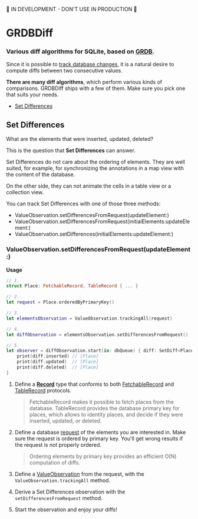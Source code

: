 :construction: IN DEVELOPMENT - DON'T USE IN PRODUCTION :construction:

GRDBDiff
========

### Various diff algorithms for SQLite, based on [GRDB].

Since it is possible to [track database changes](https://github.com/groue/GRDB.swift/blob/master/README.md#valueobservation), it is a natural desire to compute diffs between two consecutive values.

**There are many diff algorithms**, which perform various kinds of comparisons. GRDBDiff ships with a few of them. Make sure you pick one that suits your needs.

- [Set Differences]


## Set Differences

What are the elements that were inserted, updated, deleted?

This is the question that **Set Differences** can answer.

Set Differences do not care about the ordering of elements. They are well suited, for example, for synchronizing the annotations in a map view with the content of the database.

On the other side, they can not animate the cells in a table view or a collection view.

You can track Set Differences with one of those three methods:

- ValueObservation.setDifferencesFromRequest(updateElement:)
- ValueObservation.setDifferencesFromRequest(initialElements:updateElement:)
- ValueObservation.setDifferences(initialElements:updateElement:)


### ValueObservation.setDifferencesFromRequest(updateElement:)

**Usage**

```swift
// 1.
struct Place: FetchableRecord, TableRecord { ... }

// 2.
let request = Place.orderedByPrimaryKey()

// 3.
let elementsObservation = ValueObservation.trackingAll(request)

// 4.
let diffObservation = elementsObservation.setDifferencesFromRequest()

// 5.
let observer = diffObservation.start(in: dbQueue) { diff: SetDiff<Place> in
    print(diff.inserted) // [Place]
    print(diff.updated)  // [Place]
    print(diff.deleted)  // [Place]
}
```

1. Define a **[Record]** type that conforms to both [FetchableRecord] and [TableRecord] protocols.

    > FetchableRecord makes it possible to fetch places from the database.
    > TableRecord provides the database primary key for places, which allows to identity places, and decide if they were inserted, updated, or deleted.

2. Define a database [request] of the elements you are interested in. Make sure the request is ordered by primary key. You'll get wrong results if the request is not properly ordered.

    > Ordering elements by primary key provides an efficient O(N) computation of diffs.

3. Define a [ValueObservation] from the request, with the `ValueObservation.trackingAll` method.

4. Derive a Set Differences observation with the `setDifferencesFromRequest` method.

5. Start the observation and enjoy your diffs!



[GRDB]: https://github.com/groue/GRDB.swift
[Set Differences]: #set-differences
[Record]: https://github.com/groue/GRDB.swift/blob/master/README.md#records
[FetchableRecord]: https://github.com/groue/GRDB.swift/blob/master/README.md#fetchablerecord-protocol
[TableRecord]: https://github.com/groue/GRDB.swift/blob/master/README.md#tablerecord-protocol
[request]: https://github.com/groue/GRDB.swift/blob/master/README.md#requests
[ValueObservation]: https://github.com/groue/GRDB.swift/blob/master/README.md#valueobservation
